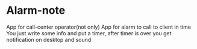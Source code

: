 # Alarm-note
App for call-center operator(not only)
App for alarm to call to client in time
You just write some info and put a timer,
after timer is over you get notification on desktop and sound
